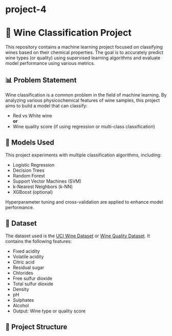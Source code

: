 # project-4
# 🍷 Wine Classification Project

This repository contains a machine learning project focused on classifying wines based on their chemical properties. The goal is to accurately predict wine types (or quality) using supervised learning algorithms and evaluate model performance using various metrics.

## 📊 Problem Statement

Wine classification is a common problem in the field of machine learning. By analyzing various physicochemical features of wine samples, this project aims to build a model that can classify:

- Red vs White wine  
**or**  
- Wine quality score (if using regression or multi-class classification)

## 🧠 Models Used

This project experiments with multiple classification algorithms, including:

- Logistic Regression  
- Decision Trees  
- Random Forest  
- Support Vector Machines (SVM)  
- k-Nearest Neighbors (k-NN)  
- XGBoost (optional)  

Hyperparameter tuning and cross-validation are applied to enhance model performance.

## 📁 Dataset

The dataset used is the [UCI Wine Dataset](https://archive.ics.uci.edu/ml/datasets/wine) or [Wine Quality Dataset](https://archive.ics.uci.edu/ml/datasets/Wine+Quality). It contains the following features:

- Fixed acidity  
- Volatile acidity  
- Citric acid  
- Residual sugar  
- Chlorides  
- Free sulfur dioxide  
- Total sulfur dioxide  
- Density  
- pH  
- Sulphates  
- Alcohol  
- Output: Wine type or quality score  

## 📌 Project Structure

